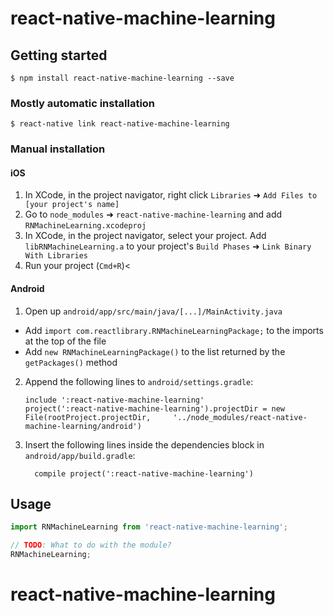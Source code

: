 
# react-native-machine-learning

## Getting started

`$ npm install react-native-machine-learning --save`

### Mostly automatic installation

`$ react-native link react-native-machine-learning`

### Manual installation


#### iOS

1. In XCode, in the project navigator, right click `Libraries` ➜ `Add Files to [your project's name]`
2. Go to `node_modules` ➜ `react-native-machine-learning` and add `RNMachineLearning.xcodeproj`
3. In XCode, in the project navigator, select your project. Add `libRNMachineLearning.a` to your project's `Build Phases` ➜ `Link Binary With Libraries`
4. Run your project (`Cmd+R`)<

#### Android

1. Open up `android/app/src/main/java/[...]/MainActivity.java`
  - Add `import com.reactlibrary.RNMachineLearningPackage;` to the imports at the top of the file
  - Add `new RNMachineLearningPackage()` to the list returned by the `getPackages()` method
2. Append the following lines to `android/settings.gradle`:
  	```
  	include ':react-native-machine-learning'
  	project(':react-native-machine-learning').projectDir = new File(rootProject.projectDir, 	'../node_modules/react-native-machine-learning/android')
  	```
3. Insert the following lines inside the dependencies block in `android/app/build.gradle`:
  	```
      compile project(':react-native-machine-learning')
  	```


## Usage
```javascript
import RNMachineLearning from 'react-native-machine-learning';

// TODO: What to do with the module?
RNMachineLearning;
```
  # react-native-machine-learning
